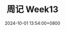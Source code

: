 ---
title: 周记 Week13
excerpt: 2024-09-23 ~ 2024-09-29. 
date: 2024-10-01 13:54:00+0800
image: https://pic.axi404.top/118893254_p0.6f0mwx1taf.webp
categories:
    - 'Daily Talk'
    - 'Weekly Journal'
tags:
    - 'Daily Talk'
    - 'Weekly Journal'
top: 1
---